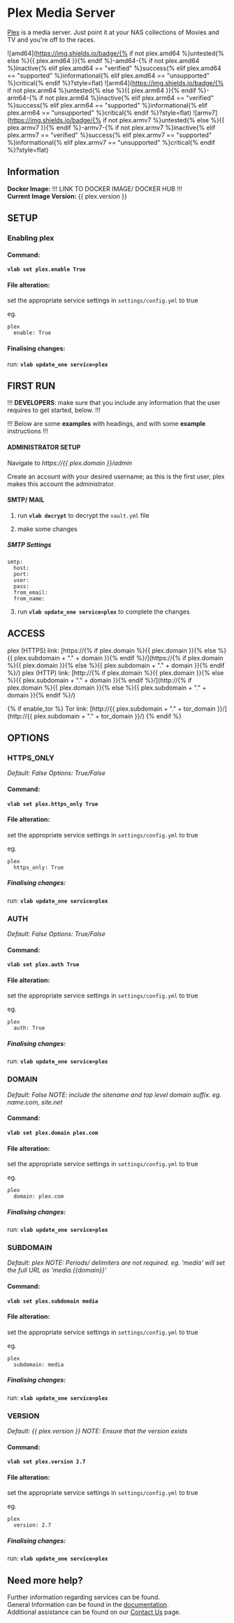 # Plex Media Server

[Plex](https://plex.tv/) is a media server. Just point it at your NAS collections of Movies and TV and you're off to the races.

![amd64](https://img.shields.io/badge/{% if not plex.amd64 %}untested{% else %}{{ plex.amd64 }}{% endif %}-amd64-{% if not plex.amd64 %}inactive{% elif plex.amd64 == "verified" %}success{% elif plex.amd64 == "supported" %}informational{% elif plex.amd64 == "unsupported" %}critical{% endif %}?style=flat)
![arm64](https://img.shields.io/badge/{% if not plex.arm64 %}untested{% else %}{{ plex.arm64 }}{% endif %}-arm64-{% if not plex.arm64 %}inactive{% elif plex.arm64 == "verified" %}success{% elif plex.arm64 == "supported" %}informational{% elif plex.arm64 == "unsupported" %}critical{% endif %}?style=flat)
![armv7](https://img.shields.io/badge/{% if not plex.armv7 %}untested{% else %}{{ plex.armv7 }}{% endif %}-armv7-{% if not plex.armv7 %}inactive{% elif plex.armv7 == "verified" %}success{% elif plex.armv7 == "supported" %}informational{% elif plex.armv7 == "unsupported" %}critical{% endif %}?style=flat)

## Information


**Docker Image:** !!! LINK TO DOCKER IMAGE/ DOCKER HUB !!!\
**Current Image Version:** {{ plex.version }}

## SETUP

### Enabling plex

#### Command:

**`vlab set plex.enable True`**

#### File alteration:

set the appropriate service settings in `settings/config.yml` to true

eg.
```
plex
  enable: True
```

#### Finalising changes:

run: **`vlab update_one service=plex`**

## FIRST RUN

!!! **DEVELOPERS**: make sure that you include any information that the user requires to get started, below. !!!

!!! Below are some **examples** with headings, and with some **example** instructions !!!

#### ADMINISTRATOR SETUP

Navigate to *https://{{ plex.domain }}/admin*

Create an account with your desired username; as this is the first user, plex makes this account the administrator.

#### SMTP/ MAIL

1. run **`vlab decrypt`** to decrypt the `vault.yml` file

2. make some changes


##### SMTP Settings
```
smtp:
  host:
  port:
  user:
  pass:
  from_email:
  from_name:
```

3. run **`vlab update_one service=plex`** to complete the changes


## ACCESS

plex (HTTPS) link: [https://{% if plex.domain %}{{ plex.domain }}{% else %}{{ plex.subdomain + "." + domain }}{% endif %}/](https://{% if plex.domain %}{{ plex.domain }}{% else %}{{ plex.subdomain + "." + domain }}{% endif %}/)
plex (HTTP) link: [http://{% if plex.domain %}{{ plex.domain }}{% else %}{{ plex.subdomain + "." + domain }}{% endif %}/](http://{% if plex.domain %}{{ plex.domain }}{% else %}{{ plex.subdomain + "." + domain }}{% endif %}/)

{% if enable_tor %}
Tor link: [http://{{ plex.subdomain + "." + tor_domain }}/](http://{{ plex.subdomain + "." + tor_domain }}/)
{% endif %}

## OPTIONS

### HTTPS_ONLY
*Default: False*
*Options: True/False*

#### Command:

**`vlab set plex.https_only True`**

#### File alteration:

set the appropriate service settings in `settings/config.yml` to true

eg.
```
plex
  https_only: True
```

##### Finalising changes:

run: **`vlab update_one service=plex`**

### AUTH
*Default: False*
*Options: True/False*

#### Command:

**`vlab set plex.auth True`**

#### File alteration:

set the appropriate service settings in `settings/config.yml` to true

eg.
```
plex
  auth: True
```

##### Finalising changes:

run: **`vlab update_one service=plex`**

### DOMAIN
*Default: False*
*NOTE: include the sitename and top level domain suffix. eg. name.com, site.net*

#### Command:

**`vlab set plex.domain plex.com`**

#### File alteration:

set the appropriate service settings in `settings/config.yml` to true

eg.
```
plex
  domain: plex.com
```

##### Finalising changes:

run: **`vlab update_one service=plex`**

### SUBDOMAIN
*Default: plex*
*NOTE: Periods/ delimiters are not required. eg. 'media' will set the full URL as 'media.{{domain}}'*

#### Command:

**`vlab set plex.subdomain media`**

#### File alteration:

set the appropriate service settings in `settings/config.yml` to true

eg.
```
plex
  subdomain: media
```

##### Finalising changes:

run: **`vlab update_one service=plex`**

### VERSION
*Default: {{  plex.version  }}*
*NOTE: Ensure that the version exists*

#### Command:

**`vlab set plex.version 2.7`**

#### File alteration:

set the appropriate service settings in `settings/config.yml` to true

eg.
```
plex
  version: 2.7
```

##### Finalising changes:

run: **`vlab update_one service=plex`**

## Need more help?
Further information regarding services can be found. \
General Information can be found in the [documentation](https://docs.vivumlab.com). \
Additional assistance can be found on our [Contact Us](https://docs.vivumlab.com/Contact-us) page.
